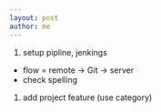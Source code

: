 ```yaml
---
layout: post
author: me
---
```

1. setup pipline, jenkings
 * flow = remote -> Git -> server
 * check spelling 
1. add project feature (use category)
